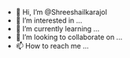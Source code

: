 - 👋 Hi, I’m @Shreeshailkarajol
- 👀 I’m interested in ...
- 🌱 I’m currently learning ...
- 💞️ I’m looking to collaborate on ...
- 📫 How to reach me ...

<!---
Shreeshailkarajol/Shreeshailkarajol is a ✨ special ✨ repository because its `README.md` (this file) appears on your GitHub profile.
You can click the Preview link to take a look at your changes.
--->
